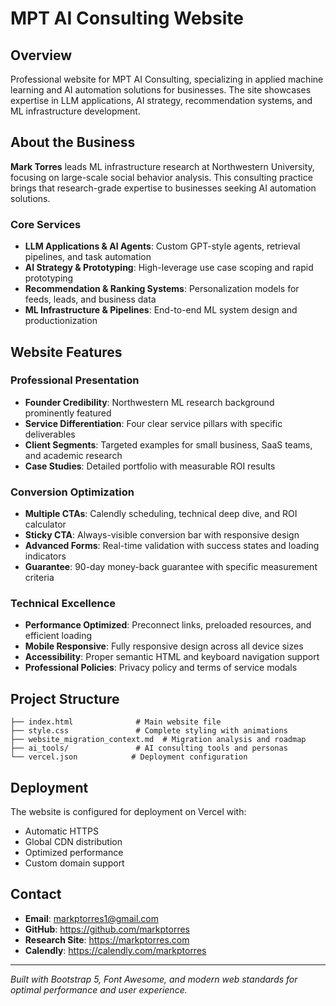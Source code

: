 # MPT AI Consulting Website

## Overview

Professional website for MPT AI Consulting, specializing in applied machine learning and AI automation solutions for businesses. The site showcases expertise in LLM applications, AI strategy, recommendation systems, and ML infrastructure development.

## About the Business

**Mark Torres** leads ML infrastructure research at Northwestern University, focusing on large-scale social behavior analysis. This consulting practice brings that research-grade expertise to businesses seeking AI automation solutions.

### Core Services
- **LLM Applications & AI Agents**: Custom GPT-style agents, retrieval pipelines, and task automation
- **AI Strategy & Prototyping**: High-leverage use case scoping and rapid prototyping
- **Recommendation & Ranking Systems**: Personalization models for feeds, leads, and business data
- **ML Infrastructure & Pipelines**: End-to-end ML system design and productionization

## Website Features

### Professional Presentation
- **Founder Credibility**: Northwestern ML research background prominently featured
- **Service Differentiation**: Four clear service pillars with specific deliverables
- **Client Segments**: Targeted examples for small business, SaaS teams, and academic research
- **Case Studies**: Detailed portfolio with measurable ROI results

### Conversion Optimization
- **Multiple CTAs**: Calendly scheduling, technical deep dive, and ROI calculator
- **Sticky CTA**: Always-visible conversion bar with responsive design
- **Advanced Forms**: Real-time validation with success states and loading indicators
- **Guarantee**: 90-day money-back guarantee with specific measurement criteria

### Technical Excellence
- **Performance Optimized**: Preconnect links, preloaded resources, and efficient loading
- **Mobile Responsive**: Fully responsive design across all device sizes
- **Accessibility**: Proper semantic HTML and keyboard navigation support
- **Professional Policies**: Privacy policy and terms of service modals

## Project Structure

```
├── index.html              # Main website file
├── style.css               # Complete styling with animations
├── website_migration_context.md  # Migration analysis and roadmap
├── ai_tools/               # AI consulting tools and personas
└── vercel.json            # Deployment configuration
```

## Deployment

The website is configured for deployment on Vercel with:
- Automatic HTTPS
- Global CDN distribution
- Optimized performance
- Custom domain support

## Contact

- **Email**: markptorres1@gmail.com
- **GitHub**: https://github.com/markptorres
- **Research Site**: https://markptorres.com
- **Calendly**: https://calendly.com/markptorres

---

*Built with Bootstrap 5, Font Awesome, and modern web standards for optimal performance and user experience.*

